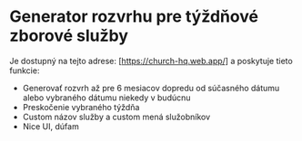 # Generator rozvrhu pre týždňové zborové služby
Je dostupný na tejto adrese: [https://church-hq.web.app/]
a poskytuje tieto funkcie:
- Generovať rozvrh až pre 6 mesiacov dopredu od súčasného dátumu alebo vybraného dátumu niekedy v budúcnu
- Preskočenie vybraného týždňa
- Custom názov služby a custom mená služobníkov
- Nice UI, dúfam
